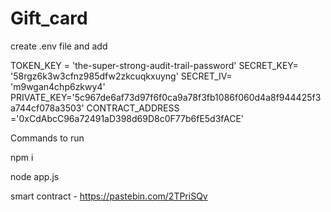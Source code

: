 # Gift_card

create .env file and add 

TOKEN_KEY = 'the-super-strong-audit-trail-password'
SECRET_KEY= '58rgz6k3w3cfnz985dfw2zkcuqkxuyng'
SECRET_IV= 'm9wgan4chp6zkwy4'
PRIVATE_KEY='5c967de6af73d97f6f0ca9a78f3fb1086f060d4a8f944425f3a744cf078a3503'
CONTRACT_ADDRESS ='0xCdAbcC96a72491aD398d69D8c0F77b6fE5d3fACE'

Commands to run 

npm i 

node app.js


smart contract - https://pastebin.com/2TPriSQv
